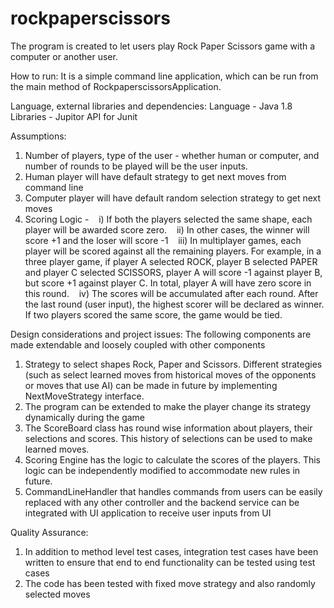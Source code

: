 # rockpaperscissors

The program is created to let users play Rock Paper Scissors game with a computer or another user.

How to run:
It is a simple command line application, which can be run from the main method of RockpaperscissorsApplication.

Language, external libraries and dependencies:
Language - Java 1.8
Libraries - Jupitor API for Junit

Assumptions:

1) Number of players, type of the user - whether human or computer, and number of rounds to be played will be the user inputs.
2) Human player will have default strategy to get next moves from command line
3) Computer player will have default random selection strategy to get next moves
4) Scoring Logic - 
   i) If both the players selected the same shape, each player will be awarded score zero.
   ii) In other cases, the winner will score +1 and the loser will score -1
   iii) In multiplayer games, each player will be scored against all the remaining players. For example, in a three player game, if player A selected ROCK, player B selected PAPER and player C selected SCISSORS, player A will score -1 against player B, but score +1 against player C. In total, player A will have zero score in this round.
   iv) The scores will be accumulated after each round. After the last round (user input), the highest scorer will be declared as winner. If two players scored the same score, the game would be tied.

Design considerations and project issues: 
The following components are made extendable and loosely coupled with other components
1) Strategy to select shapes Rock, Paper and Scissors. Different strategies (such as select learned moves from historical moves of the opponents or moves that use AI) can be made in future by implementing NextMoveStrategy interface.
2) The program can be extended to make the player change its strategy dynamically during the game
3) The ScoreBoard class has round wise information about players, their selections and scores. This history of selections can be used to make learned moves.
4) Scoring Engine has the logic to calculate the scores of the players. This logic can be independently modified to accommodate new rules in future.
5) CommandLineHandler that handles commands from users can be easily replaced with any other controller and the backend service can be integrated with UI application to receive user inputs from UI

Quality Assurance:
1) In addition to method level test cases, integration test cases have been written to ensure that end to end functionality can be tested using test cases
2) The code has been tested with fixed move strategy and also randomly selected moves






